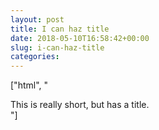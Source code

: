 ```yaml
---
layout: post
title: I can haz title
date: 2018-05-10T16:58:42+00:00
slug: i-can-haz-title
categories:
---
```

["html", "<div>This is really short, but has a title.</div>"]

